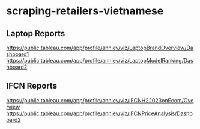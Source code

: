 # scraping-retailers-vietnamese

## Laptop Reports
https://public.tableau.com/app/profile/anniev/viz/LaptopBrandOverview/Dashboard1
https://public.tableau.com/app/profile/anniev/viz/LaptopModelRanking/Dashboard2

## IFCN Reports
https://public.tableau.com/app/profile/anniev/viz/IFCNH22023onEcom/Overview
https://public.tableau.com/app/profile/anniev/viz/IFCNPriceAnalysis/Dashboard2
